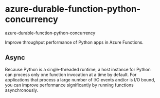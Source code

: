# azure-durable-function-python-concurrency
azure-durable-function-python-concurrency

Improve throughput performance of Python apps in Azure Functions.

## Async

Because Python is a single-threaded runtime, a host instance for Python can process only one function invocation at a time by default. For applications that process a large number of I/O events and/or is I/O bound, you can improve performance significantly by running functions asynchronously.
